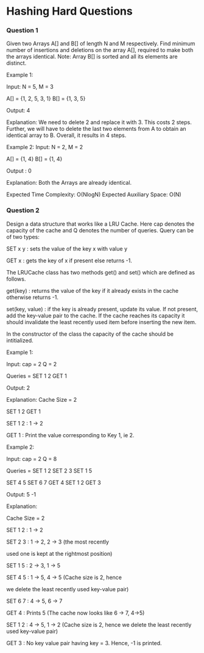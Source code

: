 
# Hashing Hard Questions



### Question 1
Given two Arrays A[] and B[] of length N and M respectively. Find minimum number of insertions and deletions on the array A[], required to make both the arrays identical.
Note: Array B[] is sorted and all its elements are distinct.

 

Example 1:

Input:
N = 5, M = 3

A[] = {1, 2, 5, 3, 1}
B[] = {1, 3, 5}

Output:
4

Explanation:
We need to delete 2 and replace it with 3.
This costs 2 steps. Further, we will have to
delete the last two elements from A to
obtain an identical array to B. Overall, it
results in 4 steps.

Example 2:
Input:
N = 2, M = 2

A[] = {1, 4}
B[] = {1, 4}

Output :
0

Explanation:
Both the Arrays are already identical.

Expected Time Complexity: O(NlogN)
Expected Auxiliary Space: O(N)

### Question 2
Design a data structure that works like a LRU Cache. Here cap denotes the capacity of the cache and Q denotes the number of queries. Query can be of two types:

SET x y : sets the value of the key x with value y

GET x : gets the key of x if present else returns -1.

The LRUCache class has two methods get() and set() which are defined as follows.

get(key)   : returns the value of the key if it already exists in the cache otherwise returns -1.

set(key, value) : if the key is already present, update its value. If not present, add the key-value pair to the cache. If the cache reaches its capacity it should invalidate the least recently used item before inserting the new item.

In the constructor of the class the capacity of the cache should be intitialized.
 

Example 1:

Input:
cap = 2
Q = 2

Queries = SET 1 2 GET 1

Output: 2

Explanation: 
Cache Size = 2

SET 1 2 GET 1

SET 1 2 : 1 -> 2

GET 1 : Print the value corresponding
to Key 1, ie 2.

Example 2:

Input:
cap = 2
Q = 8

Queries = SET 1 2 SET 2 3 SET 1 5

SET 4 5 SET 6 7 GET 4 SET 1 2 GET 3

Output: 5 -1

Explanation: 

Cache Size = 2

SET 1 2 : 1 -> 2

SET 2 3 : 1 -> 2, 2 -> 3 (the most recently 

used one is kept at the rightmost position) 

SET 1 5 : 2 -> 3, 1 -> 5

SET 4 5 : 1 -> 5, 4 -> 5 (Cache size is 2, hence 

we delete the least recently used key-value pair)

SET 6 7 : 4 -> 5, 6 -> 7 

GET 4 : Prints 5 (The cache now looks like
6 -> 7, 4->5)

SET 1 2 : 4 -> 5, 1 -> 2 
(Cache size is 2, hence we delete the least 
recently used key-value pair)

GET 3 : No key value pair having 
key = 3. Hence, -1 is printed.